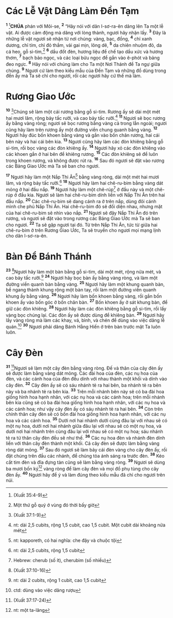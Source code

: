 # Các Lễ Vật Dâng Làm Đền Tạm
<sup><b>1</b></sup> [^1*]**CHÚA** phán với Môi-se, <sup><b>2</b></sup> “Hãy nói với dân I-sơ-ra-ên dâng lên Ta một lễ vật. Ai được cảm động mà dâng với lòng thành, ngươi hãy nhận lấy. <sup><b>3</b></sup> Đây là những lễ vật ngươi sẽ nhận từ nơi chúng: vàng, bạc, đồng, <sup><b>4</b></sup> chỉ xanh dương, chỉ tím, chỉ đỏ thắm, vải gai mịn, lông dê, <sup><b>5</b></sup> da chiên nhuộm đỏ, da cá heo, gỗ si-tim,[^1] <sup><b>6</b></sup> dầu đốt đèn, hương liệu để chế tạo dầu xức và hương thơm, <sup><b>7</b></sup> bạch bảo ngọc, và các loại bửu ngọc để gắn vào ê-phót và bảng đeo ngực. <sup><b>8</b></sup> Hãy nói với chúng làm cho Ta một Nơi Thánh để Ta ngự giữa chúng. <sup><b>9</b></sup> Ngươi cứ làm theo kiểu mẫu của Đền Tạm và những đồ dùng trong đền ấy mà Ta sẽ chỉ cho ngươi, rồi các ngươi hãy cứ thế mà làm.


# Rương Giao Ước
<sup><b>10</b></sup> [^2*]Chúng sẽ làm một cái rương bằng gỗ si-tim. Rương ấy sẽ dài một mét hai mươi lăm, rộng bảy tấc rưỡi, và cao bảy tấc rưỡi.[^2] <sup><b>11</b></sup> Ngươi sẽ bọc rương ấy bằng vàng ròng; ngươi sẽ bọc rương bằng vàng cả trong lẫn ngoài; ngươi cũng hãy làm trên rương ấy một đường viền chung quanh bằng vàng. <sup><b>12</b></sup> Ngươi hãy đúc bốn khoen bằng vàng và gắn vào bốn chân rương, hai cái bên này và hai cái bên kia. <sup><b>13</b></sup> Ngươi cũng hãy làm các đòn khiêng bằng gỗ si-tim, rồi bọc vàng các đòn khiêng ấy. <sup><b>14</b></sup> Ngươi hãy xỏ các đòn khiêng vào các khoen gắn ở hai bên để khiêng rương. <sup><b>15</b></sup> Các đòn khiêng sẽ để luôn trong khoen rương, và không được rút ra. <sup><b>16</b></sup> Sau đó ngươi sẽ đặt vào rương các Bảng Giao Ước mà Ta sẽ ban cho ngươi.

<sup><b>17</b></sup> Ngươi hãy làm một Nắp Thi Ân[^3] bằng vàng ròng, dài một mét hai mươi lăm, và rộng bảy tấc rưỡi.[^4] <sup><b>18</b></sup> Ngươi hãy làm hai chê-ru-bim bằng vàng dát mỏng ở hai đầu nắp. <sup><b>19</b></sup> Ngươi hãy làm một chê-rúp[^5] ở đầu này và một chê-rúp ở đầu kia. Ngươi sẽ làm hai chê-ru-bim dính liền với Nắp Thi Ân trên hai đầu nắp. <sup><b>20</b></sup> Các chê-ru-bim sẽ dang cánh ra ở trên nắp, dùng đôi cánh mình che phủ Nắp Thi Ân. Hai chê-ru-bim đó sẽ đối diện nhau, nhưng mặt của hai chê-ru-bim sẽ nhìn vào nắp. <sup><b>21</b></sup> Ngươi sẽ đậy Nắp Thi Ân đó trên rương, và ngươi sẽ đặt vào trong rương các Bảng Giao Ước mà Ta sẽ ban cho ngươi. <sup><b>22</b></sup> Ta sẽ gặp ngươi tại đó. Từ trên Nắp Thi Ân, tức từ giữa hai chê-ru-bim ở trên Rương Giao Ước, Ta sẽ truyền cho ngươi mọi mạng lịnh cho dân I-sơ-ra-ên.


# Bàn Để Bánh Thánh
<sup><b>23</b></sup> [^3*]Ngươi hãy làm một bàn bằng gỗ si-tim, dài một mét, rộng nửa mét, và cao bảy tấc rưỡi.[^6] <sup><b>24</b></sup> Ngươi hãy bọc bàn ấy bằng vàng ròng, và làm một đường viền quanh bàn bằng vàng. <sup><b>25</b></sup> Ngươi hãy làm một khung quanh bàn, bề ngang thành khung rộng một bàn tay, rồi làm một đường viền quanh khung ấy bằng vàng. <sup><b>26</b></sup> Ngươi hãy làm bốn khoen bằng vàng, rồi gắn bốn khoen ấy vào bốn góc ở bốn chân bàn. <sup><b>27</b></sup> Bốn khoen ấy ở sát khung bàn, để giữ các đòn khiêng. <sup><b>28</b></sup> Ngươi hãy làm các đòn khiêng bằng gỗ si-tim, rồi lấy vàng bọc chúng lại. Các đòn ấy sẽ được dùng để khiêng bàn. <sup><b>29</b></sup> Ngươi hãy lấy vàng ròng mà làm các khay, vá, bình, và chén để dùng vào việc dâng lễ quán.[^7] <sup><b>30</b></sup> Ngươi phải dâng Bánh Hằng Hiến ở trên bàn trước mặt Ta luôn luôn.


# Cây Đèn
<sup><b>31</b></sup> [^4*]Ngươi sẽ làm một cây đèn bằng vàng ròng. Đế và thân của cây đèn ấy sẽ được làm bằng vàng dát mỏng. Các đài hoa của đèn, các nụ hoa của đèn, và các cánh hoa của đèn đều dính với nhau thành một khối và dính vào cây đèn. <sup><b>32</b></sup> Cây đèn ấy sẽ có sáu nhánh tẻ ra hai bên, ba nhánh tẻ ra bên này và ba nhánh tẻ ra bên kia. <sup><b>33</b></sup> Trên mỗi nhánh bên này sẽ có ba đài hoa giống hình hoa hạnh nhân, với các nụ hoa và các cánh hoa; trên mỗi nhánh bên kia cũng sẽ có ba đài hoa giống hình hoa hạnh nhân, với các nụ hoa và các cánh hoa; như vậy cây đèn ấy có sáu nhánh tẻ ra hai bên. <sup><b>34</b></sup> Còn trên chính thân cây đèn sẽ có bốn đài hoa giống hình hoa hạnh nhân, với các nụ hoa và các cánh hoa. <sup><b>35</b></sup> Dưới nơi hai nhánh dưới cùng đâu lại với nhau sẽ có một nụ hoa, dưới nơi hai nhánh giữa đâu lại với nhau sẽ có một nụ hoa, và dưới nơi hai nhánh trên cùng đâu lại với nhau sẽ có một nụ hoa; sáu nhánh tẻ ra từ thân cây đèn đều sẽ như thế. <sup><b>36</b></sup> Các nụ hoa đèn và nhánh đèn dính liền với thân cây đèn thành một khối. Cả cây đèn sẽ được làm bằng vàng ròng dát mỏng. <sup><b>37</b></sup> Sau đó ngươi sẽ làm bảy cái đèn vàng cho cây đèn ấy, rồi đặt chúng trên đầu các nhánh, để chúng tỏa ánh sáng ra trước đèn. <sup><b>38</b></sup> Kéo cắt tim đèn và đĩa đựng tàn cũng sẽ làm bằng vàng ròng. <sup><b>39</b></sup> Ngươi sẽ dùng ba mươi bốn ký[^8] vàng ròng để làm cây đèn và mọi đồ phụ tùng cho cây đèn ấy. <sup><b>40</b></sup> Ngươi hãy để ý và làm đúng theo kiểu mẫu đã chỉ cho ngươi trên núi.

[^1]: Một thứ gỗ quý ở vùng đó thời bấy giờ
[^2]: nt: dài 2,5 cubits, rộng 1,5 cubit, cao 1,5 cubit. Một cubit dài khoảng nửa mét
[^3]: nt: kapporeth, có hai nghĩa: che đậy và chuộc tội
[^4]: nt: dài 2,5 cubits, rộng 1,5 cubit
[^5]: Hebrew: cherub (số ít), cherubim (số nhiều)
[^6]: nt: dài 2 cubits, rộng 1 cubit, cao 1,5 cubit
[^7]: ctd: dùng vào việc dâng rượu
[^8]: nt: một ta-lâng
[^1*]: (Xuất 35:4-9)
[^2*]: (Xuất 37:1-9)
[^3*]: (Xuất 37:10-16)
[^4*]: (Xuất 37:17-24)